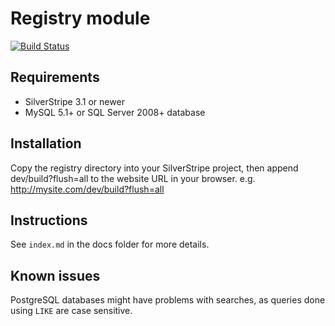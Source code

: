 # Registry module

[![Build Status](https://secure.travis-ci.org/silverstripe-labs/silverstripe-registry.png)](http://travis-ci.org/silverstripe-labs/silverstripe-registry)

## Requirements

 * SilverStripe 3.1 or newer
 * MySQL 5.1+ or SQL Server 2008+ database

## Installation

Copy the registry directory into your SilverStripe project, then append dev/build?flush=all
to the website URL in your browser. e.g. http://mysite.com/dev/build?flush=all

## Instructions

See `index.md` in the docs folder for more details.

## Known issues

PostgreSQL databases might have problems with searches, as queries done using `LIKE` are case sensitive.

